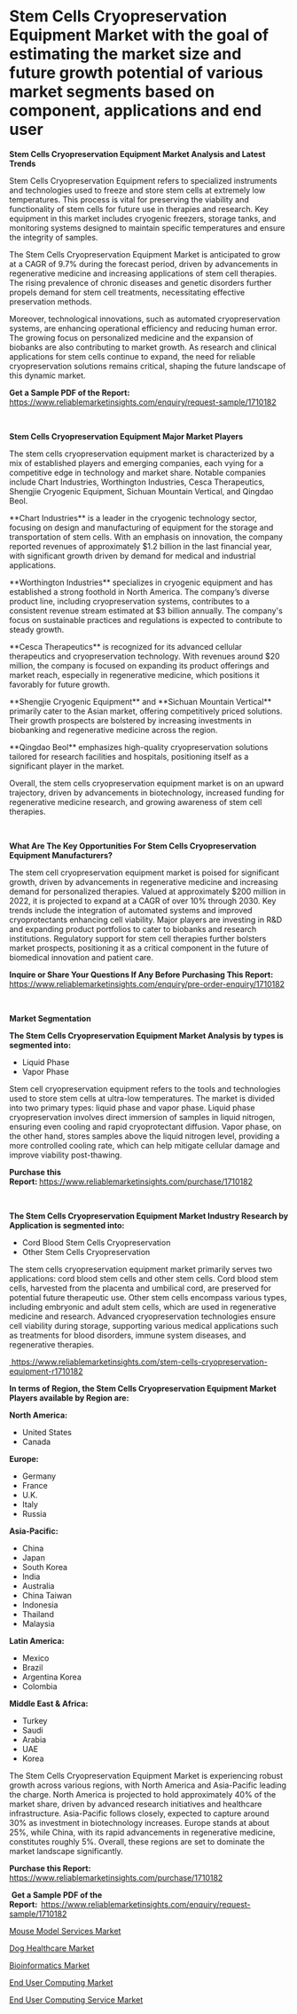 <p><h1>Stem Cells Cryopreservation Equipment Market with the goal of estimating the market size and future growth potential of various market segments based on component, applications and end user</h1></p><p><strong>Stem Cells Cryopreservation Equipment Market Analysis and Latest Trends</strong></p>
<p><p>Stem Cells Cryopreservation Equipment refers to specialized instruments and technologies used to freeze and store stem cells at extremely low temperatures. This process is vital for preserving the viability and functionality of stem cells for future use in therapies and research. Key equipment in this market includes cryogenic freezers, storage tanks, and monitoring systems designed to maintain specific temperatures and ensure the integrity of samples.</p><p>The Stem Cells Cryopreservation Equipment Market is anticipated to grow at a CAGR of 9.7% during the forecast period, driven by advancements in regenerative medicine and increasing applications of stem cell therapies. The rising prevalence of chronic diseases and genetic disorders further propels demand for stem cell treatments, necessitating effective preservation methods. </p><p>Moreover, technological innovations, such as automated cryopreservation systems, are enhancing operational efficiency and reducing human error. The growing focus on personalized medicine and the expansion of biobanks are also contributing to market growth. As research and clinical applications for stem cells continue to expand, the need for reliable cryopreservation solutions remains critical, shaping the future landscape of this dynamic market.</p></p>
<p><strong>Get a Sample PDF of the Report:&nbsp;</strong> <a href="https://www.reliablemarketinsights.com/enquiry/request-sample/1710182?utm_campaign=1772&utm_medium=2&utm_source=Github&utm_content=ia&utm_term=22102024&utm_id=stem-cells-cryopreservation-equipment">https://www.reliablemarketinsights.com/enquiry/request-sample/1710182</a></p>
<p>&nbsp;</p>
<p><strong>Stem Cells Cryopreservation Equipment Major Market Players</strong></p>
<p><p>The stem cells cryopreservation equipment market is characterized by a mix of established players and emerging companies, each vying for a competitive edge in technology and market share. Notable companies include Chart Industries, Worthington Industries, Cesca Therapeutics, Shengjie Cryogenic Equipment, Sichuan Mountain Vertical, and Qingdao Beol. </p><p>**Chart Industries** is a leader in the cryogenic technology sector, focusing on design and manufacturing of equipment for the storage and transportation of stem cells. With an emphasis on innovation, the company reported revenues of approximately $1.2 billion in the last financial year, with significant growth driven by demand for medical and industrial applications.</p><p>**Worthington Industries** specializes in cryogenic equipment and has established a strong foothold in North America. The company’s diverse product line, including cryopreservation systems, contributes to a consistent revenue stream estimated at $3 billion annually. The company's focus on sustainable practices and regulations is expected to contribute to steady growth.</p><p>**Cesca Therapeutics** is recognized for its advanced cellular therapeutics and cryopreservation technology. With revenues around $20 million, the company is focused on expanding its product offerings and market reach, especially in regenerative medicine, which positions it favorably for future growth.</p><p>**Shengjie Cryogenic Equipment** and **Sichuan Mountain Vertical** primarily cater to the Asian market, offering competitively priced solutions. Their growth prospects are bolstered by increasing investments in biobanking and regenerative medicine across the region.</p><p>**Qingdao Beol** emphasizes high-quality cryopreservation solutions tailored for research facilities and hospitals, positioning itself as a significant player in the market.</p><p>Overall, the stem cells cryopreservation equipment market is on an upward trajectory, driven by advancements in biotechnology, increased funding for regenerative medicine research, and growing awareness of stem cell therapies.</p></p>
<p>&nbsp;</p>
<p><strong>What Are The Key Opportunities For Stem Cells Cryopreservation Equipment Manufacturers?</strong></p>
<p><p>The stem cell cryopreservation equipment market is poised for significant growth, driven by advancements in regenerative medicine and increasing demand for personalized therapies. Valued at approximately $200 million in 2022, it is projected to expand at a CAGR of over 10% through 2030. Key trends include the integration of automated systems and improved cryoprotectants enhancing cell viability. Major players are investing in R&D and expanding product portfolios to cater to biobanks and research institutions. Regulatory support for stem cell therapies further bolsters market prospects, positioning it as a critical component in the future of biomedical innovation and patient care.</p></p>
<p><strong>Inquire or Share Your Questions If Any Before Purchasing This Report:</strong> <a href="https://www.reliablemarketinsights.com/enquiry/pre-order-enquiry/1710182?utm_campaign=1772&utm_medium=2&utm_source=Github&utm_content=ia&utm_term=22102024&utm_id=stem-cells-cryopreservation-equipment">https://www.reliablemarketinsights.com/enquiry/pre-order-enquiry/1710182</a></p>
<p>&nbsp;</p>
<p><strong>Market Segmentation</strong></p>
<p><strong>The Stem Cells Cryopreservation Equipment Market Analysis by types is segmented into:</strong></p>
<p><ul><li>Liquid Phase</li><li>Vapor Phase</li></ul></p>
<p><p>Stem cell cryopreservation equipment refers to the tools and technologies used to store stem cells at ultra-low temperatures. The market is divided into two primary types: liquid phase and vapor phase. Liquid phase cryopreservation involves direct immersion of samples in liquid nitrogen, ensuring even cooling and rapid cryoprotectant diffusion. Vapor phase, on the other hand, stores samples above the liquid nitrogen level, providing a more controlled cooling rate, which can help mitigate cellular damage and improve viability post-thawing.</p></p>
<p><strong>Purchase this Report:&nbsp;</strong><a href="https://www.reliablemarketinsights.com/purchase/1710182?utm_campaign=1772&utm_medium=2&utm_source=Github&utm_content=ia&utm_term=22102024&utm_id=stem-cells-cryopreservation-equipment">https://www.reliablemarketinsights.com/purchase/1710182</a></p>
<p>&nbsp;</p>
<p><strong>The Stem Cells Cryopreservation Equipment Market Industry Research by Application is segmented into:</strong></p>
<p><ul><li>Cord Blood Stem Cells Cryopreservation</li><li>Other Stem Cells Cryopreservation</li></ul></p>
<p><p>The stem cells cryopreservation equipment market primarily serves two applications: cord blood stem cells and other stem cells. Cord blood stem cells, harvested from the placenta and umbilical cord, are preserved for potential future therapeutic use. Other stem cells encompass various types, including embryonic and adult stem cells, which are used in regenerative medicine and research. Advanced cryopreservation technologies ensure cell viability during storage, supporting various medical applications such as treatments for blood disorders, immune system diseases, and regenerative therapies.</p></p>
<p><a href="https://www.reliablemarketinsights.com/stem-cells-cryopreservation-equipment-r1710182?utm_campaign=1772&utm_medium=2&utm_source=Github&utm_content=ia&utm_term=22102024&utm_id=stem-cells-cryopreservation-equipment">&nbsp;https://www.reliablemarketinsights.com/stem-cells-cryopreservation-equipment-r1710182</a></p>
<p><strong>In terms of Region, the Stem Cells Cryopreservation Equipment Market Players available by Region are:</strong></p>
<p>
    <p> <strong> North America: </strong>
        <ul>
            <li>United States</li>
            <li>Canada</li>
        </ul>
        </p> 
    <p> <strong> Europe: </strong>
        <ul>
            <li>Germany</li>
            <li>France</li>
            <li>U.K.</li>
            <li>Italy</li>
            <li>Russia</li>
        </ul>
        </p> 
    <p> <strong> Asia-Pacific: </strong>
        <ul>
            <li>China</li>
            <li>Japan</li>
            <li>South Korea</li>
            <li>India</li>
            <li>Australia</li>
            <li>China Taiwan</li>
            <li>Indonesia</li>
            <li>Thailand</li>
            <li>Malaysia</li>
        </ul>
        </p> 
    <p> <strong> Latin America: </strong>
        <ul>
            <li>Mexico</li>
            <li>Brazil</li>
            <li>Argentina Korea</li>
            <li>Colombia</li>
        </ul>
        </p> 
    <p> <strong> Middle East & Africa: </strong>
        <ul>
            <li>Turkey</li>
            <li>Saudi</li>
            <li>Arabia</li>
            <li>UAE</li>
            <li>Korea</li>
        </ul>
    </p>
    </p>
<p><p>The Stem Cells Cryopreservation Equipment Market is experiencing robust growth across various regions, with North America and Asia-Pacific leading the charge. North America is projected to hold approximately 40% of the market share, driven by advanced research initiatives and healthcare infrastructure. Asia-Pacific follows closely, expected to capture around 30% as investment in biotechnology increases. Europe stands at about 25%, while China, with its rapid advancements in regenerative medicine, constitutes roughly 5%. Overall, these regions are set to dominate the market landscape significantly.</p></p>
<p><strong>Purchase this Report: </strong><a href="https://www.reliablemarketinsights.com/purchase/1710182?utm_campaign=1772&utm_medium=2&utm_source=Github&utm_content=ia&utm_term=22102024&utm_id=stem-cells-cryopreservation-equipment">https://www.reliablemarketinsights.com/purchase/1710182</a></p>
<p>&nbsp;<strong>Get a Sample PDF of the Report:&nbsp;&nbsp;</strong><a href="https://www.reliablemarketinsights.com/enquiry/request-sample/1710182?utm_campaign=1772&utm_medium=2&utm_source=Github&utm_content=ia&utm_term=22102024&utm_id=stem-cells-cryopreservation-equipment">https://www.reliablemarketinsights.com/enquiry/request-sample/1710182</a></p>
<p><strong></strong></p>
<p><p><a href="https://github.com/ParvinKhatun77/Market-Research-Report-List-1/blob/main/mouse-model-services-market.md?utm_campaign=1772&utm_medium=2&utm_source=Github&utm_content=ia&utm_term=22102024&utm_id=stem-cells-cryopreservation-equipment">Mouse Model Services Market</a></p><p><a href="https://www.linkedin.com/pulse/emerging-opportunities-challenges-global-dog-healthcare-market-qxste?utm_campaign=1772&utm_medium=2&utm_source=Github&utm_content=ia&utm_term=22102024&utm_id=stem-cells-cryopreservation-equipment">Dog Healthcare Market</a></p><p><a href="https://www.linkedin.com/pulse/bioinformatics-market-revolution-size-share-emerging-trends-6bcwe?utm_campaign=1772&utm_medium=2&utm_source=Github&utm_content=ia&utm_term=22102024&utm_id=stem-cells-cryopreservation-equipment">Bioinformatics Market</a></p><p><a href="https://www.linkedin.com/pulse/end-user-computing-market-refracting-trends-consumer-behaviors-x8doe?utm_campaign=1772&utm_medium=2&utm_source=Github&utm_content=ia&utm_term=22102024&utm_id=stem-cells-cryopreservation-equipment">End User Computing Market</a></p><p><a href="https://www.linkedin.com/pulse/end-user-computing-service-market-strategic-insights-product-v6mye?utm_campaign=1772&utm_medium=2&utm_source=Github&utm_content=ia&utm_term=22102024&utm_id=stem-cells-cryopreservation-equipment">End User Computing Service Market</a></p></p>